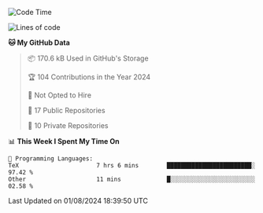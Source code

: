 <!--START_SECTION:waka-->
![Code Time](http://img.shields.io/badge/Code%20Time-988%20hrs%206%20mins-blue)

![Lines of code](https://img.shields.io/badge/From%20Hello%20World%20I%27ve%20Written-214.8%20thousand%20lines%20of%20code-blue)

**🐱 My GitHub Data** 

> 📦 170.6 kB Used in GitHub's Storage 
 > 
> 🏆 104 Contributions in the Year 2024
 > 
> 🚫 Not Opted to Hire
 > 
> 📜 17 Public Repositories 
 > 
> 🔑 10 Private Repositories 
 > 
📊 **This Week I Spent My Time On** 

```text
💬 Programming Languages: 
TeX                      7 hrs 6 mins        ████████████████████████░   97.42 % 
Other                    11 mins             █░░░░░░░░░░░░░░░░░░░░░░░░   02.58 % 
```


 Last Updated on 01/08/2024 18:39:50 UTC
<!--END_SECTION:waka-->

